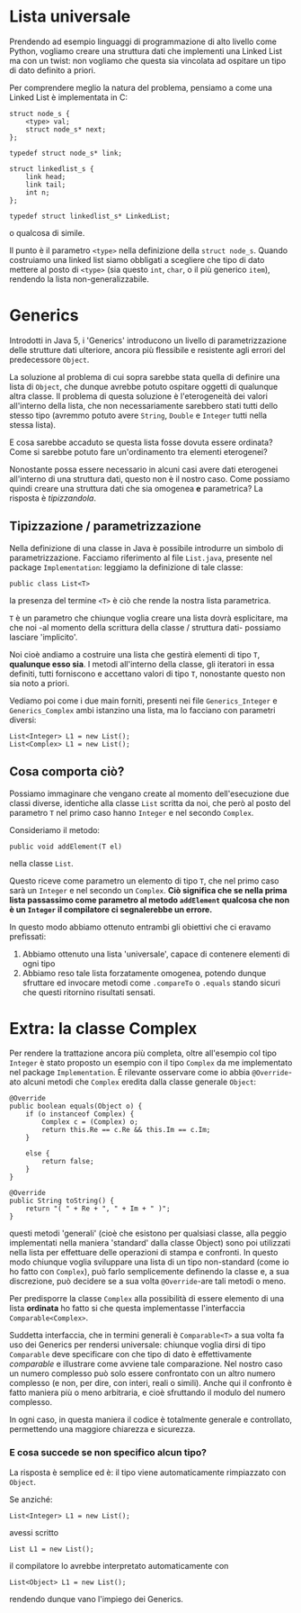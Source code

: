 # Lista universale

Prendendo ad esempio linguaggi di programmazione di alto livello come Python, vogliamo creare una struttura dati che implementi una Linked List ma con un twist: non vogliamo che questa sia vincolata ad ospitare un tipo di dato definito a priori.

Per comprendere meglio la natura del problema, pensiamo a come una Linked List è implementata in C:

```
struct node_s {
    <type> val;
    struct node_s* next;
};

typedef struct node_s* link;

struct linkedlist_s {
    link head;
    link tail;
    int n;
};

typedef struct linkedlist_s* LinkedList;

```

o qualcosa di simile.

Il punto è il parametro `<type>` nella definizione della `struct node_s`. Quando costruiamo una linked list siamo obbligati a scegliere che tipo di dato mettere al posto di `<type>` (sia questo `int`, `char`, o il più generico `item`), rendendo la lista non-generalizzabile.

# Generics

Introdotti in Java 5, i 'Generics' introducono un livello di parametrizzazione delle strutture dati ulteriore, ancora più flessibile e resistente agli errori del predecessore `Object`.

La soluzione al problema di cui sopra sarebbe stata quella di definire una lista di `Object`, che dunque avrebbe potuto ospitare oggetti di qualunque altra classe. Il problema di questa soluzione è l'eterogeneità dei valori all'interno della lista, che non necessariamente sarebbero stati tutti dello stesso tipo (avremmo potuto avere `String`, `Double` e `Integer` tutti nella stessa lista).

E cosa sarebbe accaduto se questa lista fosse dovuta essere ordinata? Come si sarebbe potuto fare un'ordinamento tra elementi eterogenei?

Nonostante possa essere necessario in alcuni casi avere dati eterogenei all'interno di una struttura dati, questo non è il nostro caso. Come possiamo quindi creare una struttura dati che sia omogenea **e** parametrica? La risposta è _tipizzandola_.

## Tipizzazione / parametrizzazione

Nella definizione di una classe in Java è possibile introdurre un simbolo di parametrizzazione. Facciamo riferimento al file `List.java`, presente nel package `Implementation`: leggiamo la definizione di tale classe:

`public class List<T>`

la presenza del termine `<T>` è ciò che rende la nostra lista parametrica.

`T` è un parametro che chiunque voglia creare una lista dovrà esplicitare, ma che noi -al momento della scrittura della classe / struttura dati- possiamo lasciare 'implicito'.

Noi cioè andiamo a costruire una lista che gestirà elementi di tipo `T`, **qualunque esso sia**. I metodi all'interno della classe, gli iteratori in essa definiti, tutti forniscono e accettano valori di tipo `T`, nonostante questo non sia noto a priori.

Vediamo poi come i due main forniti, presenti nei file `Generics_Integer` e `Generics_Complex` ambi istanzino una lista, ma lo facciano con parametri diversi:
```
List<Integer> L1 = new List();
List<Complex> L1 = new List();
```

## Cosa comporta ciò?

Possiamo immaginare che vengano create al momento dell'esecuzione due classi diverse, identiche alla classe `List` scritta da noi, che però al posto del parametro `T` nel primo caso hanno `Integer` e nel secondo `Complex`.

Consideriamo il metodo:

`public void addElement(T el)`

nella classe `List`.

Questo riceve come parametro un elemento di tipo `T`, che nel primo caso sarà un `Integer` e nel secondo un `Complex`. **Ciò significa che se nella prima lista passassimo come parametro al metodo `addElement` qualcosa che non è un `Integer` il compilatore ci segnalerebbe un errore.**

In questo modo abbiamo ottenuto entrambi gli obiettivi che ci eravamo prefissati:
1) Abbiamo ottenuto una lista 'universale', capace di contenere elementi di ogni tipo
2) Abbiamo reso tale lista forzatamente omogenea, potendo dunque sfruttare ed invocare metodi come `.compareTo` o `.equals` stando sicuri che questi ritornino risultati sensati.

# Extra: la classe Complex

Per rendere la trattazione ancora più completa, oltre all'esempio col tipo `Integer` è stato proposto un esempio con il tipo `Complex` da me implementato nel package `Implementation`. È rilevante osservare come io abbia `@Override`-ato alcuni metodi che `Complex` eredita dalla classe generale `Object`:

```
@Override
public boolean equals(Object o) {
    if (o instanceof Complex) {
        Complex c = (Complex) o;
        return this.Re == c.Re && this.Im == c.Im;
    }

    else {
        return false;
    }
}

@Override
public String toString() {
    return "( " + Re + ", " + Im + " )";
}
```

questi metodi 'generali' (cioè che esistono per qualsiasi classe, alla peggio implementati nella maniera 'standard' dalla classe Object) sono poi utilizzati nella lista per effettuare delle operazioni di stampa e confronti. In questo modo chiunque voglia sviluppare una lista di un tipo non-standard (come io ho fatto con `Complex`), può farlo semplicemente definendo la classe e, a sua discrezione, può decidere se a sua volta `@Override`-are tali metodi o meno.

Per predisporre la classe `Complex` alla possibilità di essere elemento di una lista **ordinata** ho fatto si che questa implementasse l'interfaccia `Comparable<Complex>`.

Suddetta interfaccia, che in termini generali è `Comparable<T>` a sua volta fa uso dei Generics per rendersi universale: chiunque voglia dirsi di tipo `Comparable` deve specificare con che tipo di dato è effettivamente _comparable_ e illustrare come avviene tale comparazione. Nel nostro caso un numero complesso può solo essere confrontato con un altro numero complesso (e non, per dire, con interi, reali o simili). Anche qui il confronto è fatto maniera più o meno arbitraria, e cioè sfruttando il modulo del numero complesso.

In ogni caso, in questa maniera il codice è totalmente generale e controllato, permettendo una maggiore chiarezza e sicurezza.

### E cosa succede se non specifico alcun tipo?

La risposta è semplice ed è: il tipo viene automaticamente rimpiazzato con `Object`.

Se anziché:

`List<Integer> L1 = new List();`

avessi scritto

`List L1 = new List();`

il compilatore lo avrebbe interpretato automaticamente con

`List<Object> L1 = new List();`

rendendo dunque vano l'impiego dei Generics.